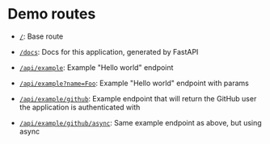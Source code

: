 # Demo routes

- [`/`](/): Base route

- [`/docs`](/docs): Docs for this application, generated by FastAPI

- [`/api/example`](/api/example): Example "Hello world" endpoint

- [`/api/example?name=Foo`](/api/example?name=Foo): Example "Hello world" endpoint with params

- [`/api/example/github`](/api/example/github): Example endpoint that will return the GitHub user the application is authenticated with

- [`/api/example/github/async`](/api/example/github/async): Same example endpoint as above, but using async

‎‎‏‏‎ ‎
